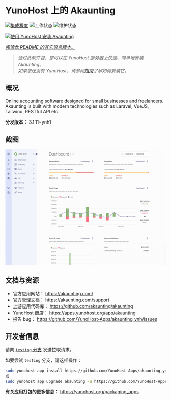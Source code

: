 <!--
注意：此 README 由 <https://github.com/YunoHost/apps/tree/master/tools/readme_generator> 自动生成
请勿手动编辑。
-->

# YunoHost 上的 Akaunting

[![集成程度](https://dash.yunohost.org/integration/akaunting.svg)](https://ci-apps.yunohost.org/ci/apps/akaunting/) ![工作状态](https://ci-apps.yunohost.org/ci/badges/akaunting.status.svg) ![维护状态](https://ci-apps.yunohost.org/ci/badges/akaunting.maintain.svg)

[![使用 YunoHost 安装 Akaunting](https://install-app.yunohost.org/install-with-yunohost.svg)](https://install-app.yunohost.org/?app=akaunting)

*[阅读此 README 的其它语言版本。](./ALL_README.md)*

> *通过此软件包，您可以在 YunoHost 服务器上快速、简单地安装 Akaunting。*  
> *如果您还没有 YunoHost，请参阅[指南](https://yunohost.org/install)了解如何安装它。*

## 概况

Online accounting software designed for small businesses and freelancers. Akaunting is built with modern technologies such as Laravel, VueJS, Tailwind, RESTful API etc.

**分发版本：** 3.1.11~ynh1

## 截图

![Akaunting 的截图](./doc/screenshots/screenshot.png)

## 文档与资源

- 官方应用网站： <https://akaunting.com/>
- 官方管理文档： <https://akaunting.com/support>
- 上游应用代码库： <https://github.com/akaunting/akaunting>
- YunoHost 商店： <https://apps.yunohost.org/app/akaunting>
- 报告 bug： <https://github.com/YunoHost-Apps/akaunting_ynh/issues>

## 开发者信息

请向 [`testing` 分支](https://github.com/YunoHost-Apps/akaunting_ynh/tree/testing) 发送拉取请求。

如要尝试 `testing` 分支，请这样操作：

```bash
sudo yunohost app install https://github.com/YunoHost-Apps/akaunting_ynh/tree/testing --debug
或
sudo yunohost app upgrade akaunting -u https://github.com/YunoHost-Apps/akaunting_ynh/tree/testing --debug
```

**有关应用打包的更多信息：** <https://yunohost.org/packaging_apps>
